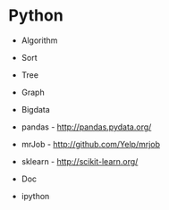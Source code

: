 Python
======

* Algorithm
 * Sort 
 * Tree
 * Graph

* Bigdata
 * pandas - http://pandas.pydata.org/
 * mrJob - http://github.com/Yelp/mrjob
 * sklearn - http://scikit-learn.org/

* Doc
 * ipython
